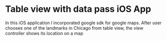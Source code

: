 # Table view with data pass iOS App

In this iOS application I incorporated google sdk for google maps.
After user chooses one of the landmarks in Chicago from table view, the view controller shows its location on a map
